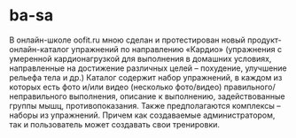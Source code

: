 # ba-sa
В онлайн-школе oofit.ru мною сделан и протестирован новый продукт- онлайн-каталог упражнений по направлению «Кардио» (упражнения с умеренной кардионагрузкой для выполнения в домашних условиях,
направленные на достижение различных целей – похудение, улучшение рельефа тела и др.) Каталог  содержит набор упражнений, в каждом из которых есть фото и/или видео (несколько фото/видео) правильного/неправильного
выполнения, описание к выполнению, задействованные группы мышц, противопоказания. Также предполагаются комплексы – наборы из упражнений.
Причем как создаваемые администратором, так и  пользователь может создавать свои тренировки.
